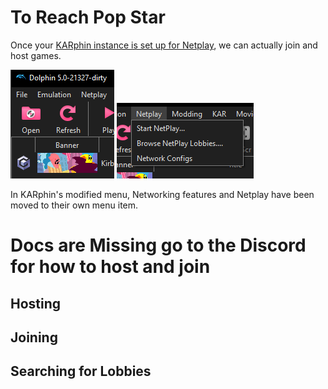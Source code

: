 # To Reach Pop Star

Once your [KARphin instance is set up for Netplay](SetupNetplay.md), we can actually join and host games.

![Image](../Images/NetplayDoing/NP_Doing_Step1_MenuBar.png)
![Image](../Images/NetplayDoing/NP_Doing_Step1_MenuBar_DropDown.png)

In KARphin's modified menu, Networking features and Netplay have been moved to their own menu item.

<h1>Docs are Missing go to the Discord for how to host and join</h1>

## Hosting

## Joining

## Searching for Lobbies